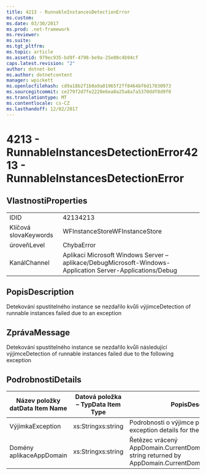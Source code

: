 ```yaml
---
title: 4213 - RunnableInstancesDetectionError
ms.custom: 
ms.date: 03/30/2017
ms.prod: .net-framework
ms.reviewer: 
ms.suite: 
ms.tgt_pltfrm: 
ms.topic: article
ms.assetid: 979ec935-bd9f-4798-be9a-25e08c4b94cf
caps.latest.revision: "2"
author: dotnet-bot
ms.author: dotnetcontent
manager: wpickett
ms.openlocfilehash: cd9a18b2f1b0a9a01965f2ff8464bf6d17030973
ms.sourcegitcommit: ce279f2d7fe2220e6ea0a25a8a7a5370ddf8d9f0
ms.translationtype: MT
ms.contentlocale: cs-CZ
ms.lasthandoff: 12/02/2017
---
```

# <a name="4213---runnableinstancesdetectionerror"></a><span data-ttu-id="92504-102">4213 - RunnableInstancesDetectionError</span><span class="sxs-lookup"><span data-stu-id="92504-102">4213 - RunnableInstancesDetectionError</span></span>
## <a name="properties"></a><span data-ttu-id="92504-103">Vlastnosti</span><span class="sxs-lookup"><span data-stu-id="92504-103">Properties</span></span>  
  
|||  
|-|-|  
|<span data-ttu-id="92504-104">ID</span><span class="sxs-lookup"><span data-stu-id="92504-104">ID</span></span>|<span data-ttu-id="92504-105">4213</span><span class="sxs-lookup"><span data-stu-id="92504-105">4213</span></span>|  
|<span data-ttu-id="92504-106">Klíčová slova</span><span class="sxs-lookup"><span data-stu-id="92504-106">Keywords</span></span>|<span data-ttu-id="92504-107">WFInstanceStore</span><span class="sxs-lookup"><span data-stu-id="92504-107">WFInstanceStore</span></span>|  
|<span data-ttu-id="92504-108">úroveň</span><span class="sxs-lookup"><span data-stu-id="92504-108">Level</span></span>|<span data-ttu-id="92504-109">Chyba</span><span class="sxs-lookup"><span data-stu-id="92504-109">Error</span></span>|  
|<span data-ttu-id="92504-110">Kanál</span><span class="sxs-lookup"><span data-stu-id="92504-110">Channel</span></span>|<span data-ttu-id="92504-111">Aplikaci Microsoft Windows Server – aplikace/Debug</span><span class="sxs-lookup"><span data-stu-id="92504-111">Microsoft-Windows-Application Server-Applications/Debug</span></span>|  
  
## <a name="description"></a><span data-ttu-id="92504-112">Popis</span><span class="sxs-lookup"><span data-stu-id="92504-112">Description</span></span>  
 <span data-ttu-id="92504-113">Detekování spustitelného instance se nezdařilo kvůli výjimce</span><span class="sxs-lookup"><span data-stu-id="92504-113">Detection of runnable instances failed due to an exception</span></span>  
  
## <a name="message"></a><span data-ttu-id="92504-114">Zpráva</span><span class="sxs-lookup"><span data-stu-id="92504-114">Message</span></span>  
 <span data-ttu-id="92504-115">Detekování spustitelného instance se nezdařilo kvůli následující výjimce</span><span class="sxs-lookup"><span data-stu-id="92504-115">Detection of runnable instances failed due to the following exception</span></span>  
  
## <a name="details"></a><span data-ttu-id="92504-116">Podrobnosti</span><span class="sxs-lookup"><span data-stu-id="92504-116">Details</span></span>  
  
|<span data-ttu-id="92504-117">Název položky dat</span><span class="sxs-lookup"><span data-stu-id="92504-117">Data Item Name</span></span>|<span data-ttu-id="92504-118">Datová položka – Typ</span><span class="sxs-lookup"><span data-stu-id="92504-118">Data Item Type</span></span>|<span data-ttu-id="92504-119">Popis</span><span class="sxs-lookup"><span data-stu-id="92504-119">Description</span></span>|  
|--------------------|--------------------|-----------------|  
|<span data-ttu-id="92504-120">Výjimka</span><span class="sxs-lookup"><span data-stu-id="92504-120">Exception</span></span>|<span data-ttu-id="92504-121">xs:String</span><span class="sxs-lookup"><span data-stu-id="92504-121">xs:string</span></span>|<span data-ttu-id="92504-122">Podrobnosti o výjimce pro výjimky</span><span class="sxs-lookup"><span data-stu-id="92504-122">The exception details for the exception</span></span>|  
|<span data-ttu-id="92504-123">Domény aplikace</span><span class="sxs-lookup"><span data-stu-id="92504-123">AppDomain</span></span>|<span data-ttu-id="92504-124">xs:String</span><span class="sxs-lookup"><span data-stu-id="92504-124">xs:string</span></span>|<span data-ttu-id="92504-125">Řetězec vrácený AppDomain.CurrentDomain.FriendlyName.</span><span class="sxs-lookup"><span data-stu-id="92504-125">The string returned by AppDomain.CurrentDomain.FriendlyName.</span></span>|

